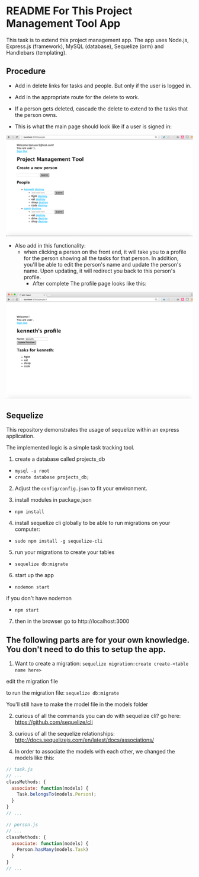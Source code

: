 # README For This Project Management Tool App

This task is to extend this project management app. The app uses Node.js, Express.js (framework), MySQL (database), Sequelize (orm) and Handlebars (templating).

## Procedure

* Add in delete links for tasks and people. But only if the user is logged in.

* Add in the appropriate route for the delete to work.

* If a person gets deleted, cascade the delete to extend to the tasks that the person owns.

* This is what the main page should look like if a user is signed in:

![Editing a person](https://github.com/druchefavour/interview/blob/master/main-page.png)

* Also add in this functionality:
  * when clicking a person on the front end, it will take you to a profile for the person showing all the tasks for that person. In addition, you'll be able to edit the person's name and update the person's name. Upon updating, it will redirect you back to this person's profile.
    * After complete The profile page looks like this:

![Editing a person](https://github.com/druchefavour/interview/blob/master/editing-a-person.png)

## Sequelize
This repository demonstrates the usage of sequelize within an express application.

The implemented logic is a simple task tracking tool.

1. create a database called projects_db
  * `mysql -u root`
  * `create database projects_db;`

2. Adjust the `config/config.json` to fit your environment.

3. install modules in package.json
  * `npm install`

4. install sequelize cli globally to be able to run migrations on your computer:
  * `sudo npm install -g sequelize-cli`

5. run your migrations to create your tables
  * `sequelize db:migrate`

6. start up the app
  * `nodemon start`

  if you don't have nodemon
  * `npm start`

7. then in the browser go to http://localhost:3000


## The following parts are for your own knowledge. You don't need to do this to setup the app.

1. Want to create a migration:
  `sequelize migration:create create-<table name here>`

  edit the migration file

  to run the migration file:
    `sequelize db:migrate`

  You'll still have to make the model file in the models folder

2. curious of all the commands you can do with sequelize cli?
  go here: https://github.com/sequelize/cli

3. curious of all the sequelize relationships:
  http://docs.sequelizejs.com/en/latest/docs/associations/

4. In order to associate the models with each other, we changed the models like this:

  ```js
  // task.js
  // ...
  classMethods: {
    associate: function(models) {
      Task.belongsTo(models.Person);
    }
  }
  // ...
  ```

  ```js
  // person.js
  // ...
  classMethods: {
    associate: function(models) {
      Person.hasMany(models.Task)
    }
  }
  // ...
  ```
